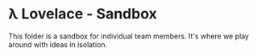 # λ Lovelace - Sandbox

This folder is a sandbox for individual team members. It's where we play around with ideas in isolation.